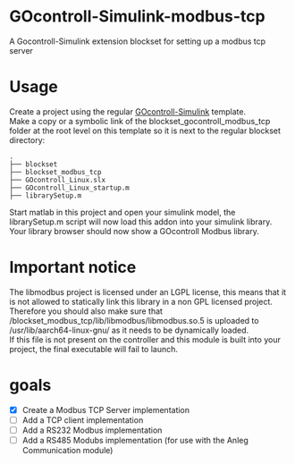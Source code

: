 # GOcontroll-Simulink-modbus-tcp

A Gocontroll-Simulink extension blockset for setting up a modbus tcp server

# Usage

Create a project using the regular [GOcontroll-Simulink](https://github.com/GOcontroll/GOcontroll-Simulink) template.  
Make a copy or a symbolic link of the blockset_gocontroll_modbus_tcp folder at the root level on this template so it is next to the regular blockset directory:
``` text
.
├── blockset
├── blockset_modbus_tcp
├── GOcontroll_Linux.slx
├── GOcontroll_Linux_startup.m
├── librarySetup.m
```
Start matlab in this project and open your simulink model, the librarySetup.m script will now load this addon into your simulink library.  
Your library browser should now show a GOcontroll Modbus library.

# Important notice

The libmodbus project is licensed under an LGPL license, this means that it is not allowed to statically link this library in a non GPL licensed project.  
Therefore you should also make sure that /blockset_modbus_tcp/lib/libmodbus/libmodbus.so.5 is uploaded to /usr/lib/aarch64-linux-gnu/ as it needs to be dynamically loaded.  
If this file is not present on the controller and this module is built into your project, the final executable will fail to launch.

# goals

- [x] Create a Modbus TCP Server implementation
- [ ] Add a TCP client implementation
- [ ] Add a RS232 Modbus implementation
- [ ] Add a RS485 Modubs implementation (for use with the Anleg Communication module)
